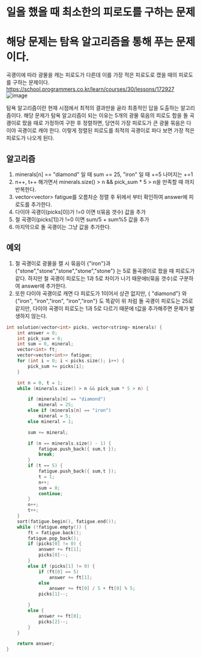 일을 했을 때 최소한의 피로도를 구하는 문제
===========
# 해당 문제는 탐욕 알고리즘을 통해 푸는 문제이다.
곡괭이에 따라 광물을 캐는 피로도가 다른데 이를 가장 적은 피로도로 캤을 때의 피로도를 구하는 문제이다.
https://school.programmers.co.kr/learn/courses/30/lessons/172927
![image](https://github.com/Sersoc/C-Algorithm/assets/45021157/6a0a1688-732e-4ca7-acf5-605c8772dd34)

탐욕 알고리즘이란 현재 시점에서 최적의 결과만을 골라 최종적인 답을 도출하는 알고리즘이다.
해당 문제가 탐욕 알고리즘이 되는 이유는 5개의 광물 묶음의 피로도 합을 돌 곡괭이로 팠을 때로 가정하여 구한 후 정렬하면, 
당연히 가장 피로도가 큰 광물 묶음은 다이야 곡괭이로 캐야 한다. 이렇게 정렬된 피로도를 최적의 곡괭이로 파다 보면 가장 적은 피로도가 나오게 된다.
## 알고리즘
1. minerals[n] == "diamond" 일 때 sum += 25, "iron" 일 때 +=5 나머지는 +=1
2. n++, t++ 해가면서 minerals.size() > n && pick_sum * 5 > n을 만족할 때 까지 반복한다.
3. vector<vector<int>> fatigue를 오름차순 정렬 후 뒤에서 부터 확인하여 answer에 피로도를 추가한다.
4. 다이야 곡괭이(picks[0])가 !=0 이면 t(묶음 갯수) 값을 추가
5. 철 곡괭이(picks[1])가 !=0 이면 sum/5 + sum%5 값을 추가
6. 마지막으로 돌 곡괭이는 그냥 값을 추가한다.

## 예외
1. 철 곡괭이로 광물을 캘 시 묶음이 {"iron"}과 {"stone","stone","stone","stone","stone"} 는 5로 돌곡괭이로 팠을 때 피로도가 같다. 하지만 철 곡괭이 피로도는 1과 5로 차이가 나기 때문에t(묶음 갯수)로 구분하여 answer에 추가한다.
2. 또한 다이야 곡괭이로 캐면 다 피로도가 1이어서 상관 없지만, { "diamond"} 와 {"iron", "iron","iron", "iron","iron"} 도 똑같이 위 처럼 돌 곡괭이 피로도는 25로 같지만, 다이야 곡괭이 피로도는 1과 5로 다르기 때문에 t값을 추가해주면 문제가 발생하지 않는다.

```C++
int solution(vector<int> picks, vector<string> minerals) {
    int answer = 0;
    int pick_sum = 0;
    int sum = 0, mineral;
    vector<int> ft;
    vector<vector<int>> fatigue;
    for (int i = 0; i < picks.size(); i++) {
        pick_sum += picks[i];
    }

    int n = 0, t = 1;
    while (minerals.size() > n && pick_sum * 5 > n) {

        if (minerals[n] == "diamond")
            mineral = 25;
        else if (minerals[n] == "iron")
            mineral = 5;
        else mineral = 1;

        sum += mineral;

        if (n == minerals.size() - 1) {
            fatigue.push_back({ sum,t });
            break;
        }
        if (t == 5) {
            fatigue.push_back({ sum,t });
            t = 1;
            n++;
            sum = 0;
            continue;
        }
        n++;
        t++;
    }
    sort(fatigue.begin(), fatigue.end());
    while (!fatigue.empty()) {
        ft = fatigue.back();
        fatigue.pop_back();
        if (picks[0] != 0) {
            answer += ft[1];
            picks[0]--;
        }
        else if (picks[1] != 0) {
            if (ft[0] == 5)
                answer += ft[1];
            else
                answer += ft[0] / 5 + ft[0] % 5;
            picks[1]--;

        }
        else {
            answer += ft[0];
            picks[2]--;
        }
    }

    return answer;
}

```
